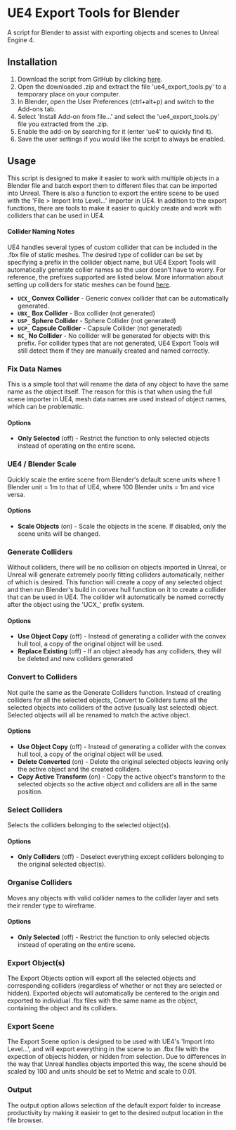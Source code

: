 # UE4 Export Tools for Blender
A script for Blender to assist with exporting objects and scenes to Unreal Engine 4.

## Installation
1. Download the script from GitHub by clicking [here](https://github.com/andyp123/blender_ue4_export_tools/archive/master.zip).
2. Open the downloaded .zip and extract the file 'ue4_export_tools.py' to a temporary place on your computer.
3. In Blender, open the User Preferences (ctrl+alt+p) and switch to the Add-ons tab.
4. Select 'Install Add-on from file...' and select the 'ue4_export_tools.py' file you extracted from the .zip.
5. Enable the add-on by searching for it (enter 'ue4' to quickly find it).
6. Save the user settings if you would like the script to always be enabled.

## Usage
This script is designed to make it easier to work with multiple objects in a Blender file and batch export them to different files that can be imported into Unreal. There is also a function to export the entire scene to be used with the 'File > Import Into Level...' importer in UE4. In addition to the export functions, there are tools to make it easier to quickly create and work with colliders that can be used in UE4.

#### Collider Naming Notes
UE4 handles several types of custom collider that can be included in the .fbx file of static meshes. The desired type of collider can be set by specifying a prefix in the collider object name, but UE4 Export Tools will automatically generate collier names so the user doesn't have to worry. For reference, the prefixes supported are listed below. More information about setting up colliders for static meshes can be found [here](https://docs.unrealengine.com/latest/INT/Engine/Content/FBX/StaticMeshes/).
+ __`UCX_` Convex Collider__ - Generic convex collider that can be automatically generated.
+ __`UBX_` Box Collider__ - Box collider (not generated)
+ __`USP_` Sphere Collider__ - Sphere Collider (not generated)
+ __`UCP_` Capsule Collider__ - Capsule Collider (not generated)
+ __`NC_` No Collider__ - No collider will be generated for objects with this prefix.
For collider types that are not generated, UE4 Export Tools will still detect them if they are manually created and named correctly.

### Fix Data Names
This is a simple tool that will rename the data of any object to have the same name as the object itself. The reason for this is that when using the full scene importer in UE4, mesh data names are used instead of object names, which can be problematic.

#### Options
+ __Only Selected__ (off) - Restrict the function to only selected objects instead of operating on the entire scene.

### UE4 / Blender Scale
Quickly scale the entire scene from Blender's default scene units where 1 Blender unit = 1m to that of UE4, where 100 Blender units = 1m and vice versa.

#### Options
+ __Scale Objects__ (on) - Scale the objects in the scene. If disabled, only the scene units will be changed.

### Generate Colliders
Without colliders, there will be no collision on objects imported in Unreal, or Unreal will generate extremely poorly fitting colliders automatically, neither of which is desired. This function will create a copy of any selected object and then run Blender's build in convex hull function on it to create a collider that can be used in UE4. The collider will automatically be named correctly after the object using the 'UCX_' prefix system.

#### Options
+ __Use Object Copy__ (off) - Instead of generating a collider with the convex hull tool, a copy of the original object will be used.
+ __Replace Existing__ (off) - If an object already has any colliders, they will be deleted and new colliders generated

### Convert to Colliders
Not quite the same as the Generate Colliders function. Instead of creating colliders for all the selected objects, Convert to Colliders turns all the selected objects into colliders of the active (usually last selected) object. Selected objects will all be renamed to match the active object.

#### Options
+ __Use Object Copy__ (off) - Instead of generating a collider with the convex hull tool, a copy of the original object will be used.
+ __Delete Converted__ (on) - Delete the original selected objects leaving only the active object and the created colliders.
+ __Copy Active Transform__ (on) - Copy the active object's transform to the selected objects so the active object and colliders are all in the same position.

### Select Colliders
Selects the colliders belonging to the selected object(s).

#### Options
+ __Only Colliders__ (off) - Deselect everything except colliders belonging to the original selected object(s).

### Organise Colliders
Moves any objects with valid collider names to the collider layer and sets their render type to wireframe.

#### Options
+ __Only Selected__ (off) - Restrict the function to only selected objects instead of operating on the entire scene.

### Export Object(s)
The Export Objects option will export all the selected objects and corresponding colliders (regardless of whether or not they are selected or hidden). Exported objects will automatically be centered to the origin and exported to individual .fbx files with the same name as the object, containing the object and its colliders.

### Export Scene
The Export Scene option is designed to be used with UE4's 'Import Into Level...', and will export everything in the scene to an .fbx file with the expection of objects hidden, or hidden from selection. Due to differences in the way that Unreal handles objects imported this way, the scene should be scaled by 100 and units should be set to Metric and scale to 0.01.

### Output
The output option allows selection of the default export folder to increase productivity by making it easieir to get to the desired output location in the file browser.
